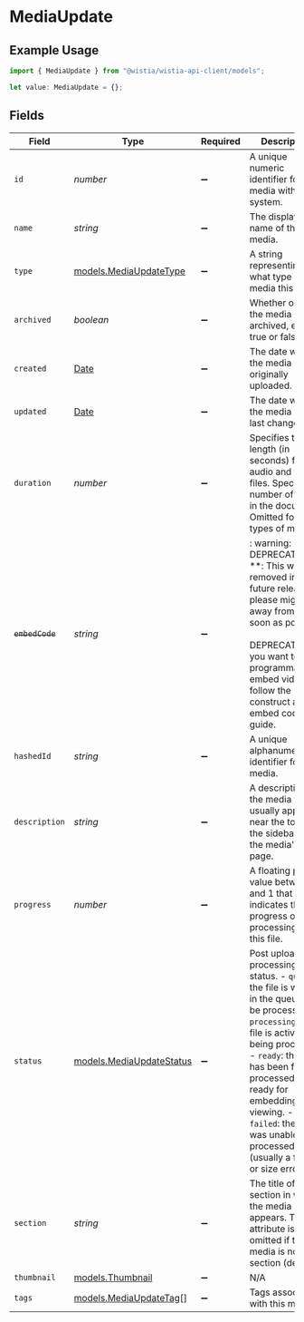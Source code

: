 # MediaUpdate

## Example Usage

```typescript
import { MediaUpdate } from "@wistia/wistia-api-client/models";

let value: MediaUpdate = {};
```

## Fields

| Field                                                                                                                                                                                                                                                                                                                      | Type                                                                                                                                                                                                                                                                                                                       | Required                                                                                                                                                                                                                                                                                                                   | Description                                                                                                                                                                                                                                                                                                                |
| -------------------------------------------------------------------------------------------------------------------------------------------------------------------------------------------------------------------------------------------------------------------------------------------------------------------------- | -------------------------------------------------------------------------------------------------------------------------------------------------------------------------------------------------------------------------------------------------------------------------------------------------------------------------- | -------------------------------------------------------------------------------------------------------------------------------------------------------------------------------------------------------------------------------------------------------------------------------------------------------------------------- | -------------------------------------------------------------------------------------------------------------------------------------------------------------------------------------------------------------------------------------------------------------------------------------------------------------------------- |
| `id`                                                                                                                                                                                                                                                                                                                       | *number*                                                                                                                                                                                                                                                                                                                   | :heavy_minus_sign:                                                                                                                                                                                                                                                                                                         | A unique numeric identifier for the media within the system.                                                                                                                                                                                                                                                               |
| `name`                                                                                                                                                                                                                                                                                                                     | *string*                                                                                                                                                                                                                                                                                                                   | :heavy_minus_sign:                                                                                                                                                                                                                                                                                                         | The display name of the media.                                                                                                                                                                                                                                                                                             |
| `type`                                                                                                                                                                                                                                                                                                                     | [models.MediaUpdateType](../models/mediaupdatetype.md)                                                                                                                                                                                                                                                                     | :heavy_minus_sign:                                                                                                                                                                                                                                                                                                         | A string representing what type of media this is.                                                                                                                                                                                                                                                                          |
| `archived`                                                                                                                                                                                                                                                                                                                 | *boolean*                                                                                                                                                                                                                                                                                                                  | :heavy_minus_sign:                                                                                                                                                                                                                                                                                                         | Whether or not the media is archived, either true or false.                                                                                                                                                                                                                                                                |
| `created`                                                                                                                                                                                                                                                                                                                  | [Date](https://developer.mozilla.org/en-US/docs/Web/JavaScript/Reference/Global_Objects/Date)                                                                                                                                                                                                                              | :heavy_minus_sign:                                                                                                                                                                                                                                                                                                         | The date when the media was originally uploaded.                                                                                                                                                                                                                                                                           |
| `updated`                                                                                                                                                                                                                                                                                                                  | [Date](https://developer.mozilla.org/en-US/docs/Web/JavaScript/Reference/Global_Objects/Date)                                                                                                                                                                                                                              | :heavy_minus_sign:                                                                                                                                                                                                                                                                                                         | The date when the media was last changed.                                                                                                                                                                                                                                                                                  |
| `duration`                                                                                                                                                                                                                                                                                                                 | *number*                                                                                                                                                                                                                                                                                                                   | :heavy_minus_sign:                                                                                                                                                                                                                                                                                                         | Specifies the length (in seconds) for audio and video files. Specifies number of pages in the document. Omitted for other types of media.                                                                                                                                                                                  |
| ~~`embedCode`~~                                                                                                                                                                                                                                                                                                            | *string*                                                                                                                                                                                                                                                                                                                   | :heavy_minus_sign:                                                                                                                                                                                                                                                                                                         | : warning: ** DEPRECATED **: This will be removed in a future release, please migrate away from it as soon as possible.<br/><br/>DEPRECATED: If you want to programmatically embed videos, follow the construct an embed code guide.<br/>                                                                                  |
| `hashedId`                                                                                                                                                                                                                                                                                                                 | *string*                                                                                                                                                                                                                                                                                                                   | :heavy_minus_sign:                                                                                                                                                                                                                                                                                                         | A unique alphanumeric identifier for this media.                                                                                                                                                                                                                                                                           |
| `description`                                                                                                                                                                                                                                                                                                              | *string*                                                                                                                                                                                                                                                                                                                   | :heavy_minus_sign:                                                                                                                                                                                                                                                                                                         | A description for the media which usually appears near the top of the sidebar on the media's page.                                                                                                                                                                                                                         |
| `progress`                                                                                                                                                                                                                                                                                                                 | *number*                                                                                                                                                                                                                                                                                                                   | :heavy_minus_sign:                                                                                                                                                                                                                                                                                                         | A floating point value between 0 and 1 that indicates the progress of the processing for this file.                                                                                                                                                                                                                        |
| `status`                                                                                                                                                                                                                                                                                                                   | [models.MediaUpdateStatus](../models/mediaupdatestatus.md)                                                                                                                                                                                                                                                                 | :heavy_minus_sign:                                                                                                                                                                                                                                                                                                         | Post upload processing status. - `queued`: the file is waiting in the queue to be processed. - `processing`: the file is actively being processed. - `ready`: the file has been fully processed and is ready for embedding and viewing. - `failed`: the file was unable to be processed (usually a format or size error).<br/> |
| `section`                                                                                                                                                                                                                                                                                                                  | *string*                                                                                                                                                                                                                                                                                                                   | :heavy_minus_sign:                                                                                                                                                                                                                                                                                                         | The title of the section in which the media appears. This attribute is omitted if the media is not in a section (default).                                                                                                                                                                                                 |
| `thumbnail`                                                                                                                                                                                                                                                                                                                | [models.Thumbnail](../models/thumbnail.md)                                                                                                                                                                                                                                                                                 | :heavy_minus_sign:                                                                                                                                                                                                                                                                                                         | N/A                                                                                                                                                                                                                                                                                                                        |
| `tags`                                                                                                                                                                                                                                                                                                                     | [models.MediaUpdateTag](../models/mediaupdatetag.md)[]                                                                                                                                                                                                                                                                     | :heavy_minus_sign:                                                                                                                                                                                                                                                                                                         | Tags associated with this media.                                                                                                                                                                                                                                                                                           |